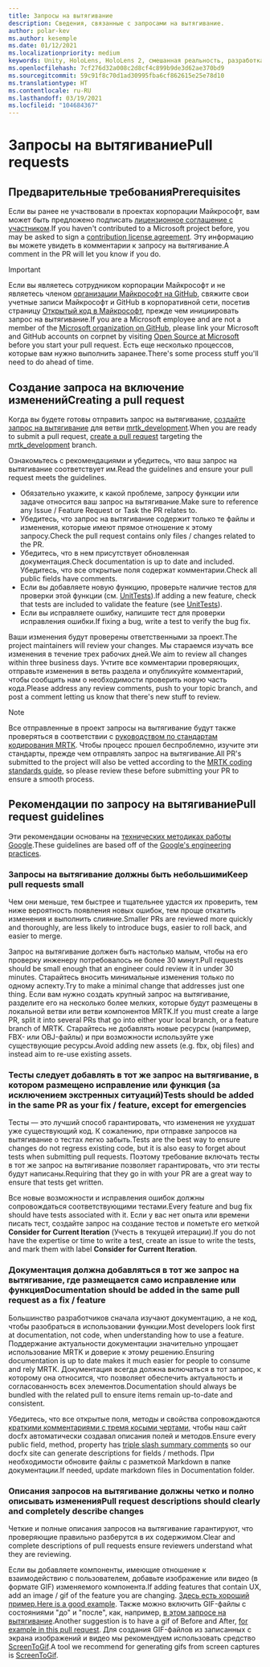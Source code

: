 ```yaml
---
title: Запросы на вытягивание
description: Сведения, связанные с запросами на вытягивание.
author: polar-kev
ms.author: kesemple
ms.date: 01/12/2021
ms.localizationpriority: medium
keywords: Unity, HoloLens, HoloLens 2, смешанная реальность, разработка, MRTK, запрос на вытягивание
ms.openlocfilehash: 7cf276d32a008c2d8cf4c899b9de3d62ae370bd9
ms.sourcegitcommit: 59c91f8c70d1ad30995fba6cf862615e25e78d10
ms.translationtype: HT
ms.contentlocale: ru-RU
ms.lasthandoff: 03/19/2021
ms.locfileid: "104684367"
---
```

# <a name="pull-requests"></a><span data-ttu-id="e0bad-104">Запросы на вытягивание</span><span class="sxs-lookup"><span data-stu-id="e0bad-104">Pull requests</span></span>

## <a name="prerequisites"></a><span data-ttu-id="e0bad-105">Предварительные требования</span><span class="sxs-lookup"><span data-stu-id="e0bad-105">Prerequisites</span></span>

<span data-ttu-id="e0bad-106">Если вы ранее не участвовали в проектах корпорации Майкрософт, вам может быть предложено подписать [лицензионное соглашение с участником](https://cla.microsoft.com/).</span><span class="sxs-lookup"><span data-stu-id="e0bad-106">If you haven't contributed to a Microsoft project before, you may be asked to sign a [contribution license agreement](https://cla.microsoft.com/).</span></span>
<span data-ttu-id="e0bad-107">Эту информацию вы можете увидеть в комментарии к запросу на вытягивание.</span><span class="sxs-lookup"><span data-stu-id="e0bad-107">A comment in the PR will let you know if you do.</span></span>

> [!IMPORTANT]
> <span data-ttu-id="e0bad-108">Если вы являетесь сотрудником корпорации Майкрософт и не являетесь членом [организации Майкрософт на GitHub](https://github.com/Microsoft), свяжите свои учетные записи Майкрософт и GitHub в корпоративной сети, посетив страницу [Открытый код в Майкрософт](https://opensource.microsoft.com/), прежде чем инициировать запрос на вытягивание.</span><span class="sxs-lookup"><span data-stu-id="e0bad-108">If you are a Microsoft employee and are not a member of the [Microsoft organization on GitHub](https://github.com/Microsoft), please link your Microsoft and GitHub accounts on corpnet by visiting [Open Source at Microsoft](https://opensource.microsoft.com/) before you start your pull request.</span></span> <span data-ttu-id="e0bad-109">Есть еще несколько процессов, которые вам нужно выполнить заранее.</span><span class="sxs-lookup"><span data-stu-id="e0bad-109">There's some process stuff you'll need to do ahead of time.</span></span>

## <a name="creating-a-pull-request"></a><span data-ttu-id="e0bad-110">Создание запроса на включение изменений</span><span class="sxs-lookup"><span data-stu-id="e0bad-110">Creating a pull request</span></span>

<span data-ttu-id="e0bad-111">Когда вы будете готовы отправить запрос на вытягивание, [создайте запрос на вытягивание](https://github.com/microsoft/MixedRealityToolkit-Unity/compare/mrtk_development...mrtk_development?expand=1) для ветви [mrtk_development](https://github.com/microsoft/mixedrealitytoolkit-unity/tree/mrtk_development).</span><span class="sxs-lookup"><span data-stu-id="e0bad-111">When you are ready to submit a pull request, [create a pull request](https://github.com/microsoft/MixedRealityToolkit-Unity/compare/mrtk_development...mrtk_development?expand=1) targeting the [mrtk_development](https://github.com/microsoft/mixedrealitytoolkit-unity/tree/mrtk_development) branch.</span></span>

<span data-ttu-id="e0bad-112">Ознакомьтесь с рекомендациями и убедитесь, что ваш запрос на вытягивание соответствует им.</span><span class="sxs-lookup"><span data-stu-id="e0bad-112">Read the guidelines and ensure your pull request meets the guidelines.</span></span>

* <span data-ttu-id="e0bad-113">Обязательно укажите, к какой проблеме, запросу функции или задаче относится ваш запрос на вытягивание.</span><span class="sxs-lookup"><span data-stu-id="e0bad-113">Make sure to reference any Issue / Feature Request or Task the PR relates to.</span></span>
* <span data-ttu-id="e0bad-114">Убедитесь, что запрос на вытягивание содержит только те файлы и изменения, которые имеют прямое отношение к этому запросу.</span><span class="sxs-lookup"><span data-stu-id="e0bad-114">Check the pull request contains only files / changes related to the PR.</span></span>
* <span data-ttu-id="e0bad-115">Убедитесь, что в нем присутствует обновленная документация.</span><span class="sxs-lookup"><span data-stu-id="e0bad-115">Check documentation is up to date and included.</span></span> <span data-ttu-id="e0bad-116">Убедитесь, что все открытые поля содержат комментарии.</span><span class="sxs-lookup"><span data-stu-id="e0bad-116">Check all public fields have comments.</span></span>
* <span data-ttu-id="e0bad-117">Если вы добавляете новую функцию, проверьте наличие тестов для проверки этой функции (см. [UnitTests](UnitTests.md)).</span><span class="sxs-lookup"><span data-stu-id="e0bad-117">If adding a new feature, check that tests are included to validate the feature (see [UnitTests](UnitTests.md)).</span></span>
* <span data-ttu-id="e0bad-118">Если вы исправляете ошибку, напишите тест для проверки исправления ошибки.</span><span class="sxs-lookup"><span data-stu-id="e0bad-118">If fixing a bug, write a test to verify the bug fix.</span></span>

<span data-ttu-id="e0bad-119">Ваши изменения будут проверены ответственными за проект.</span><span class="sxs-lookup"><span data-stu-id="e0bad-119">The project maintainers will review your changes.</span></span> <span data-ttu-id="e0bad-120">Мы стараемся изучать все изменения в течение трех рабочих дней.</span><span class="sxs-lookup"><span data-stu-id="e0bad-120">We aim to review all changes within three business days.</span></span> <span data-ttu-id="e0bad-121">Учтите все комментарии проверяющих, отправьте изменения в ветвь раздела и опубликуйте комментарий, чтобы сообщить нам о необходимости проверить новую часть кода.</span><span class="sxs-lookup"><span data-stu-id="e0bad-121">Please address any review comments, push to your topic branch, and post a comment letting us know that there's new stuff to review.</span></span>

> [!NOTE]
> <span data-ttu-id="e0bad-122">Все отправленные в проект запросы на вытягивание будут также проверяться в соответствии с [руководством по стандартам кодирования MRTK](CodingGuidelines.md). Чтобы процесс прошел беспроблемно, изучите эти стандарты, прежде чем отправлять запрос на вытягивание.</span><span class="sxs-lookup"><span data-stu-id="e0bad-122">All PR's submitted to the project will also be vetted according to the [MRTK coding standards guide](CodingGuidelines.md), so please review these before submitting your PR to ensure a smooth process.</span></span>

## <a name="pull-request-guidelines"></a><span data-ttu-id="e0bad-123">Рекомендации по запросу на вытягивание</span><span class="sxs-lookup"><span data-stu-id="e0bad-123">Pull request guidelines</span></span>

<span data-ttu-id="e0bad-124">Эти рекомендации основаны на [технических методиках работы Google](https://google.github.io/eng-practices/review/developer/small-cls.html).</span><span class="sxs-lookup"><span data-stu-id="e0bad-124">These guidelines are based off of the [Google's engineering practices](https://google.github.io/eng-practices/review/developer/small-cls.html).</span></span>

### <a name="keep-pull-requests-small"></a><span data-ttu-id="e0bad-125">Запросы на вытягивание должны быть небольшими</span><span class="sxs-lookup"><span data-stu-id="e0bad-125">Keep pull requests small</span></span>

<span data-ttu-id="e0bad-126">Чем они меньше, тем быстрее и тщательнее удастся их проверить, тем ниже вероятность появления новых ошибок, тем проще откатить изменения и выполнить слияние.</span><span class="sxs-lookup"><span data-stu-id="e0bad-126">Smaller PRs are reviewed more quickly and thoroughly, are less likely to introduce bugs, easier to roll back, and easier to merge.</span></span>

<span data-ttu-id="e0bad-127">Запрос на вытягивание должен быть настолько малым, чтобы на его проверку инженеру потребовалось не более 30 минут.</span><span class="sxs-lookup"><span data-stu-id="e0bad-127">Pull requests should be small enough that an engineer could review it in under 30 minutes.</span></span> <span data-ttu-id="e0bad-128">Старайтесь вносить минимальные изменения только по одному аспекту.</span><span class="sxs-lookup"><span data-stu-id="e0bad-128">Try to make a minimal change that addresses just one thing.</span></span> <span data-ttu-id="e0bad-129">Если вам нужно создать крупный запрос на вытягивание, разделите его на несколько более мелких, которые будут размещены в локальной ветви или ветви компонентов MRTK.</span><span class="sxs-lookup"><span data-stu-id="e0bad-129">If you must create a large PR, split it into several PRs that go into either your local branch, or a feature branch of MRTK.</span></span> <span data-ttu-id="e0bad-130">Старайтесь не добавлять новые ресурсы (например, FBX- или OBJ-файлы) и при возможности используйте уже существующие ресурсы.</span><span class="sxs-lookup"><span data-stu-id="e0bad-130">Avoid adding new assets (e.g. fbx, obj files) and instead aim to re-use existing assets.</span></span>

### <a name="tests-should-be-added-in-the-same-pr-as-your-fix--feature-except-for-emergencies"></a><span data-ttu-id="e0bad-131">Тесты следует добавлять в тот же запрос на вытягивание, в котором размещено исправление или функция (за исключением экстренных ситуаций)</span><span class="sxs-lookup"><span data-stu-id="e0bad-131">Tests should be added in the same PR as your fix / feature, except for emergencies</span></span>

<span data-ttu-id="e0bad-132">Тесты — это лучший способ гарантировать, что изменения не ухудшат уже существующий код. К сожалению, при отправке запросов на вытягивание о тестах легко забыть.</span><span class="sxs-lookup"><span data-stu-id="e0bad-132">Tests are the best way to ensure changes do not regress existing code, but it is also easy to forget about tests when submitting pull requests.</span></span> <span data-ttu-id="e0bad-133">Поэтому требование включать тесты в тот же запрос на вытягивание позволяет гарантировать, что эти тесты будут написаны.</span><span class="sxs-lookup"><span data-stu-id="e0bad-133">Requiring that they go in with your PR are a great way to ensure that tests get written.</span></span>

<span data-ttu-id="e0bad-134">Все новые возможности и исправления ошибок должны сопровождаться соответствующими тестами.</span><span class="sxs-lookup"><span data-stu-id="e0bad-134">Every feature and bug fix should have tests associated with it.</span></span> <span data-ttu-id="e0bad-135">Если у вас нет опыта или времени писать тест, создайте запрос на создание тестов и пометьте его меткой **Consider for Current Iteration** (Учесть в текущей итерации).</span><span class="sxs-lookup"><span data-stu-id="e0bad-135">If you do not have the expertise or time to write a test, create an issue to write the tests, and mark them with label **Consider for Current Iteration**.</span></span>

### <a name="documentation-should-be-added-in-the-same-pull-request-as-a-fix--feature"></a><span data-ttu-id="e0bad-136">Документация должна добавляться в тот же запрос на вытягивание, где размещается само исправление или функция</span><span class="sxs-lookup"><span data-stu-id="e0bad-136">Documentation should be added in the same pull request as a fix / feature</span></span>

<span data-ttu-id="e0bad-137">Большинство разработчиков сначала изучают документацию, а не код, чтобы разобраться в использовании функции.</span><span class="sxs-lookup"><span data-stu-id="e0bad-137">Most developers look first at documentation, not code, when understanding how to use a feature.</span></span> <span data-ttu-id="e0bad-138">Поддержание актуальности документации значительно упрощает использование MRTK и доверие к этому решению.</span><span class="sxs-lookup"><span data-stu-id="e0bad-138">Ensuring documentation is up to date makes it much easier for people to consume and rely MRTK.</span></span>  <span data-ttu-id="e0bad-139">Документация всегда должна включаться в тот запрос, к которому она относится, что позволяет обеспечить актуальность и согласованность всех элементов.</span><span class="sxs-lookup"><span data-stu-id="e0bad-139">Documentation should always be bundled with the related pull to ensure items remain up-to-date and consistent.</span></span>

<span data-ttu-id="e0bad-140">Убедитесь, что все открытые поля, методы и свойства сопровождаются [краткими комментариями с тремя косыми чертами](https://dotnet.github.io/docfx/spec/triple_slash_comments_spec.html), чтобы наш сайт docfx автоматически создавал описания полей и методов.</span><span class="sxs-lookup"><span data-stu-id="e0bad-140">Ensure every public field, method, property has [triple slash summary comments](https://dotnet.github.io/docfx/spec/triple_slash_comments_spec.html) so our docfx site can generate descriptions for fields / methods.</span></span> <span data-ttu-id="e0bad-141">При необходимости обновите файлы с разметкой Markdown в папке документации.</span><span class="sxs-lookup"><span data-stu-id="e0bad-141">If needed, update markdown files in Documentation folder.</span></span>

### <a name="pull-request-descriptions-should-clearly-and-completely-describe-changes"></a><span data-ttu-id="e0bad-142">Описания запросов на вытягивание должны четко и полно описывать изменения</span><span class="sxs-lookup"><span data-stu-id="e0bad-142">Pull request descriptions should clearly and completely describe changes</span></span>

<span data-ttu-id="e0bad-143">Четкие и полные описания запросов на вытягивание гарантируют, что проверяющие правильно разберутся в их содержимом.</span><span class="sxs-lookup"><span data-stu-id="e0bad-143">Clear and complete descriptions of pull requests ensure reviewers understand what they are reviewing.</span></span>

<span data-ttu-id="e0bad-144">Если вы добавляете компоненты, имеющие отношение к взаимодействию с пользователем, добавьте изображение или видео (в формате GIF) изменяемого компонента.</span><span class="sxs-lookup"><span data-stu-id="e0bad-144">If adding features that contain UX, add an image / gif of the feature you are changing.</span></span> <span data-ttu-id="e0bad-145">[Здесь есть хороший пример.](https://github.com/microsoft/MixedRealityToolkit-Unity/pull/4532)</span><span class="sxs-lookup"><span data-stu-id="e0bad-145">[Here is a good example](https://github.com/microsoft/MixedRealityToolkit-Unity/pull/4532).</span></span> <span data-ttu-id="e0bad-146">Также можно включить GIF-файлы с состояниями "до" и "после", как, например, [в этом запросе на вытягивание](https://github.com/microsoft/MixedRealityToolkit-Unity/pull/5896).</span><span class="sxs-lookup"><span data-stu-id="e0bad-146">Another suggestion is to have a gif of Before and After, [for example in this pull request](https://github.com/microsoft/MixedRealityToolkit-Unity/pull/5896).</span></span> <span data-ttu-id="e0bad-147">Для создания GIF-файлов из записанных с экрана изображений и видео мы рекомендуем использовать средство [ScreenToGif](https://www.screentogif.com/).</span><span class="sxs-lookup"><span data-stu-id="e0bad-147">A tool we recommend for generating gifs from screen captures is [ScreenToGif](https://www.screentogif.com/).</span></span>
